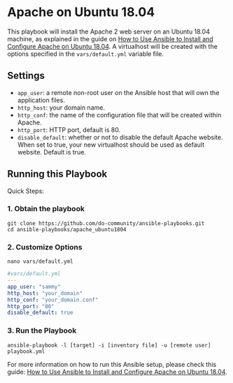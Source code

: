 # Apache on Ubuntu 18.04

This playbook will install the Apache 2 web server on an Ubuntu 18.04 machine, as explained in the guide on [How to Use Ansible to Install and Configure Apache on Ubuntu 18.04](https://www.digitalocean.com/community/tutorials/how-to-use-ansible-to-install-and-set-up-apache-on-ubuntu-18-04). A virtualhost will be created with the options specified in the `vars/default.yml` variable file.

## Settings

- `app_user`: a remote non-root user on the Ansible host that will own the application files.
- `http_host`: your domain name.
- `http_conf`: the name of the configuration file that will be created within Apache.
- `http_port`: HTTP port, default is 80.
- `disable_default`: whether or not to disable the default Apache website. When set to true, your new virtualhost should be used as default website. Default is true.


## Running this Playbook

Quick Steps:

### 1. Obtain the playbook
```shell
git clone https://github.com/do-community/ansible-playbooks.git
cd ansible-playbooks/apache_ubuntu1804
```

### 2. Customize Options

```shell
nano vars/default.yml
```

```yml
#vars/default.yml
---
app_user: "sammy"
http_host: "your_domain"
http_conf: "your_domain.conf"
http_port: "80"
disable_default: true
```

### 3. Run the Playbook

```command
ansible-playbook -l [target] -i [inventory file] -u [remote user] playbook.yml
```

For more information on how to run this Ansible setup, please check this guide: [How to Use Ansible to Install and Configure Apache on Ubuntu 18.04](https://www.digitalocean.com/community/tutorials/how-to-use-ansible-to-install-and-set-up-apache-on-ubuntu-18-04).